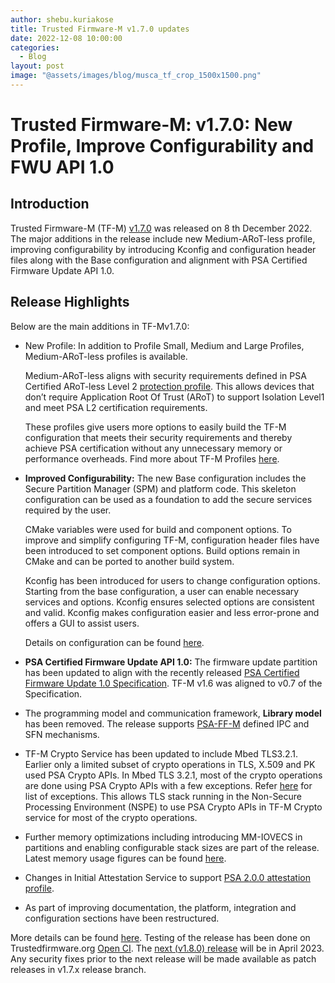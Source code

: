 ```yaml
---
author: shebu.kuriakose
title: Trusted Firmware-M v1.7.0 updates
date: 2022-12-08 10:00:00
categories:
  - Blog
layout: post
image: "@assets/images/blog/musca_tf_crop_1500x1500.png"
---
```


# **Trusted Firmware-M: v1.7.0: New Profile, Improve Configurability and FWU API 1.0**

## Introduction

Trusted Firmware-M (TF-M) [v1.7.0](https://git.trustedfirmware.org/TF-M/trusted-firmware-m.git/tag/?h=TF-Mv1.7.0) was released on 8 th December 2022. The major additions in the release include new Medium-ARoT-less profile, improving configurability by introducing Kconfig and configuration header files along with the Base configuration and alignment with PSA Certified Firmware Update API 1.0.

## Release Highlights

Below are the main additions in TF-Mv1.7.0:

- New Profile: In addition to Profile Small, Medium and Large Profiles, Medium-ARoT-less profiles is
  available.

  Medium-ARoT-less aligns with security requirements defined in PSA Certified ARoT-less Level 2 [protection profile](https://www.psacertified.org/app/uploads/2022/10/JSADEN019-PSA_Certified_Level_2_PP_SESIP_ARoT-less_REL-01.pdf). This allows devices that don’t require Application Root Of Trust (ARoT) to support Isolation Level1 and meet PSA L2 certification requirements.

  These profiles give users more options to easily build the TF-M configuration that meets their security requirements and thereby achieve PSA certification without any unnecessary memory or performance overheads. Find more about TF-M Profiles [here](https://tf-m-user-guide.trustedfirmware.org/configuration/profiles/index.html).

- **Improved Configurability:** The new Base configuration includes the Secure Partition Manager (SPM) and platform code. This skeleton configuration can be used as a foundation to add the secure services required by the user.

  CMake variables were used for build and component options. To improve and simplify configuring TF-M, configuration header files have been introduced to set component options. Build options remain in CMake and can be ported to another build system.

  Kconfig has been introduced for users to change configuration options. Starting from the base configuration, a user can enable necessary services and options. Kconfig ensures selected options are consistent and valid. Kconfig makes configuration easier and less error-prone and offers a GUI to assist users.

  Details on configuration can be found [here](https://tf-m-user-guide.trustedfirmware.org/configuration/index.html).

- **PSA Certified Firmware Update API 1.0:** The firmware update partition has been updated to align with the recently released [PSA Certified Firmware Update 1.0 Specification](https://arm-software.github.io/psa-api/fwu/1.0/IHI0093-PSA_Certified_Firmware_Update_API-1.0-bet.0.pdf). TF-M v1.6 was aligned to v0.7 of the Specification.

- The programming model and communication framework, **Library model** has been removed. The release supports [PSA-FF-M](https://developer.arm.com/documentation/aes0039/latest) defined IPC and SFN mechanisms.

- TF-M Crypto Service has been updated to include Mbed TLS3.2.1. Earlier only a limited subset of crypto operations in TLS, X.509 and PK used PSA Crypto APIs. In Mbed TLS 3.2.1, most of the crypto operations are done using PSA Crypto APIs with a few exceptions. Refer [here](https://github.com/Mbed-TLS/mbedtls/blob/development/docs/use-psa-crypto.md) for list of exceptions. This allows TLS stack running in the Non-Secure Processing Environment (NSPE) to use PSA Crypto APIs in TF-M Crypto service for most of the crypto operations.

- Further memory optimizations including introducing MM-IOVECS in partitions and enabling configurable stack sizes are part of the release. Latest memory usage figures can be found [here](https://tf-m-user-guide.trustedfirmware.org/releases/1.7.0.html).

- Changes in Initial Attestation Service to support [PSA 2.0.0 attestation profile](https://www.ietf.org/archive/id/draft-tschofenig-rats-psa-token-09.html).

- As part of improving documentation, the platform, integration and configuration sections have been restructured.

More details can be found [here](https://tf-m-user-guide.trustedfirmware.org/releases/1.7.0.html). Testing of the release has been done on Trustedfirmware.org [Open CI](https://ci.trustedfirmware.org/). The [next (v1.8.0) release](https://tf-m-user-guide.trustedfirmware.org/releases/index.html) will be in April 2023. Any security fixes prior to the next release will be made available as patch releases in v1.7.x release branch.
